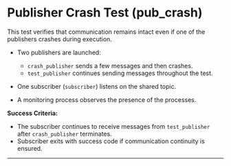 # Publisher Crash Test (pub\_crash)

This test verifies that communication remains intact even if one of the publishers crashes during execution.

* Two publishers are launched:

  * `crash_publisher` sends a few messages and then crashes.
  * `test_publisher` continues sending messages throughout the test.
* One subscriber (`subscriber`) listens on the shared topic.
* A monitoring process observes the presence of the processes.

**Success Criteria:**

* The subscriber continues to receive messages from `test_publisher` after `crash_publisher` terminates.
* Subscriber exits with success code if communication continuity is ensured.

---